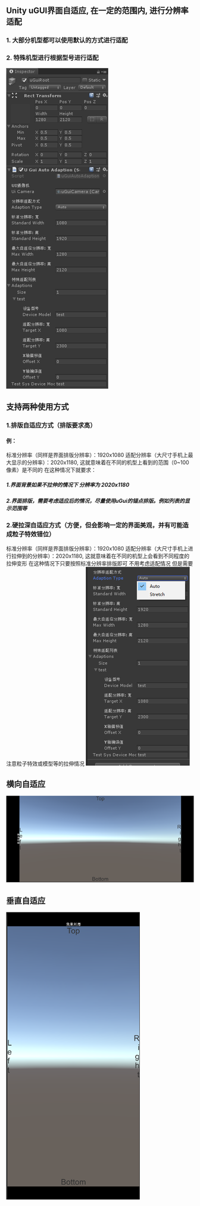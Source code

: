 
## Unity uGUI界面自适应, 在一定的范围内, 进行分辨率适配
### 1. 大部分机型都可以使用默认的方式进行适配
### 2. 特殊机型进行根据型号进行适配
![](tex/2.png)
## 支持两种使用方式
### 1.排版自适应方式（排版要求高）
#### 例：
标准分辨率（同样是界面排版分辨率）：1920x1080
适配分辨率（大尺寸手机上最大显示的分辨率）：2020x1180, 这就意味着在不同的机型上看到的范围（0~100像素）是不同的
在这种情况下就要求：
##### 1.界面背景如果不拉伸的情况下 分辨率为 2020x1180
##### 2.界面排版，需要考虑适应后的情况，尽量使用uGui的锚点排版。例如列表的显示范围等
### 2.硬拉深自适应方式（方便，但会影响一定的界面美观，并有可能造成粒子特效错位）
标准分辨率（同样是界面排版分辨率）：1920x1080
适配分辨率（大尺寸手机上进行拉伸到的分辨率）：2020x1180, 这就意味着在不同的机型上会看到不同程度的拉伸变形
在这种情况下只要按照标准分辨率排版即可 不用考虑适配情况 但是需要注意粒子特效或模型等的拉伸情况
![](tex/1.png)
## 横向自适应
![](tex/3.png)
## 垂直自适应
![](tex/4.png)
